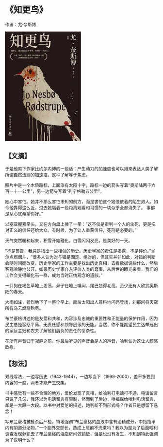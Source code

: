 # 《知更鸟》

作者：尤·奈斯博

![](./images/20251013181936.jpg)

## 【文摘】

于是他剪下作家比约尔内博的一段话：产生动力的加速度也可以用来表达人类了解所谓自然法则的加速度。这种了解等于焦虑。

照片中是一个木质路标，上面漆有太阳十字，路标一边的箭头写着“奥斯陆两千六百一十一公里”，另一边箭头写着“列宁格勒五公里”。

她心中害怕。她并不那么害怕未知的前方，而是害怕这个她偎依着的陌生男人。如今他靠得这么近，过去她隔着一段距离观看和习惯的一切似乎全都消失了。
事都是从心底希望你好。”

以塞亚握紧拳头，又在方向盘上捶了一拳：“这不仅是审判一个人的生死，更是把对正义的信任还给大众。有时候，为了让人重获信任，死刑是必要的。”

 天气突然暖和起来，积雪开始融化。白雪闪闪发亮，是美好的一天。

 “不是警告，我只是指出一些相似的历史。历史学家的责任是揭露，不是评价。”尤尔点燃烟斗，“很多人认为对与错是固定、绝对的，但其实并非如此，对错的判断会随时间而改变。历史学家的工作主要是找出历史真相，去看数据说些什么，然后客观冷静地公开。如果历史学家介入评价人类的蠢事，从后世的眼光来看，我们的工作会变得跟化石一样，成为当时正统观念的遗骸。”

一只狗在褐色草地上游荡，鼻子在地上嗅闻，尾巴翘得老高。至少还有人欣赏奥斯陆的春天。

大雨如注，猛烈地下了一整个早上，而后太阳出人意料地闪亮登场，刹那间将天空所有乌云燃烧殆尽。


布兰豪格讲述的是友爱和共和，内容涉及忠诚的重要性和正能量的保护作用，因为民主总是容忍平庸、无责任感和领导层级的无能。当然，你不能期望民主选举选出的家庭主妇和农夫了解他们肩负的责任的复杂性。

在所有声音归于寂静之前，你最后听见的声音会是人的声音，哈利认为这让人颇感欣慰。

## 【想法】

双线写法，一边写历史（1943-1944），一边写当下（1999-2000），差不多要到内容的一般，两者才能产生交集。

书中感觉有一些不合理的地方，爱伦发现了真相，给哈利打电话打不通，电话留言只说了几句，我还以为电话留言有限制，然而到了后边，哈福森给哈利电话留言，却是一大段一大段。以书中对爱伦的描述，她判断不到形式吗？作者只是想留下悬念！

写布兰豪格被枪杀后尸检，特地强调“布兰豪格的血液中含有酒精成分，中指指甲内有阴道分泌物。”一个副外交部长，造成上班前不洗漱吗？我以为是为了后面哈利调查发现萝凯去了布兰豪格的酒店房间做铺垫，但是也没有发生，不知到特此强调为了说明什么？